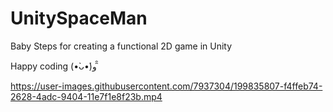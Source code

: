 # UnitySpaceMan
Baby Steps for creating a functional 2D game in Unity


Happy coding (•̀ᴗ•́)و ̑̑


https://user-images.githubusercontent.com/7937304/199835807-f4ffeb74-2628-4adc-9404-11e7f1e8f23b.mp4




